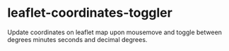 # leaflet-coordinates-toggler
Update coordinates on leaflet map upon mousemove and toggle between degrees minutes seconds and decimal degrees.
